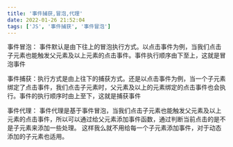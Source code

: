 ```yaml
---
title: '事件捕获,冒泡,代理'
date: 2022-01-26 21:52:04
tags: ['JS', '事件捕获', '事件冒泡']
---
```


事件冒泡： 事件默认是由下往上的冒泡执行方式。以点击事件为例，当我们点击子元素也能触发父元素及以上元素的点击事件。事件执行顺序由下至上，这就是冒泡事件

事件捕获：执行方式是由上往下的捕获方式。还是以点击事件为例，当一个子元素绑定了点击事件，我们点击子元素时，父元素及以上的元素绑定的点击事件也会执行。事件的执行顺序时由上至下，这就是捕获事件

<!-- more -->

事件代理： 事件代理是基于事件冒泡，当我们点击子元素也能触发父元素及以上元素的点击事件，所以可以通过给父元素添加事件函数，通过判断当前点击的是不是子元素来添加一些处理。 这样我么就不用给每一个子元素添加事件，对于动态添加的子元素也适用。

